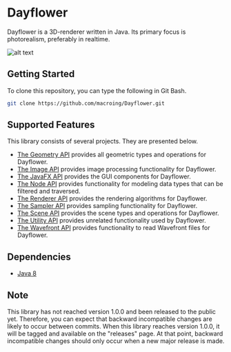 Dayflower
=========
Dayflower is a 3D-renderer written in Java. Its primary focus is photorealism, preferably in realtime.

![alt text](https://github.com/macroing/Dayflower/blob/master/images/Image-042.png "Dayflower")

Getting Started
---------------
To clone this repository, you can type the following in Git Bash.

```bash
git clone https://github.com/macroing/Dayflower.git
```

Supported Features
------------------
This library consists of several projects. They are presented below.

 - [The Geometry API](https://github.com/macroing/Dayflower/tree/master/documentation/Geometry) provides all geometric types and operations for Dayflower.
 - [The Image API](https://github.com/macroing/Dayflower/tree/master/documentation/Image) provides image processing functionality for Dayflower.
 - [The JavaFX API](https://github.com/macroing/Dayflower/tree/master/documentation/JavaFX) provides the GUI components for Dayflower.
 - [The Node API](https://github.com/macroing/Dayflower/tree/master/documentation/Node) provides functionality for modeling data types that can be filtered and traversed.
 - [The Renderer API](https://github.com/macroing/Dayflower/tree/master/documentation/Renderer) provides the rendering algorithms for Dayflower.
 - [The Sampler API](https://github.com/macroing/Dayflower/tree/master/documentation/Sampler) provides sampling functionality for Dayflower.
 - [The Scene API](https://github.com/macroing/Dayflower/tree/master/documentation/Scene) provides the scene types and operations for Dayflower.
 - [The Utility API](https://github.com/macroing/Dayflower/tree/master/documentation/Utility) provides unrelated functionality used by Dayflower.
 - [The Wavefront API](https://github.com/macroing/Dayflower/tree/master/documentation/Wavefront) provides functionality to read Wavefront files for Dayflower.

Dependencies
------------
 - [Java 8](http://www.java.com)

Note
----
This library has not reached version 1.0.0 and been released to the public yet. Therefore, you can expect that backward incompatible changes are likely to occur between commits. When this library reaches version 1.0.0, it will be tagged and available on the "releases" page. At that point, backward incompatible changes should only occur when a new major release is made.